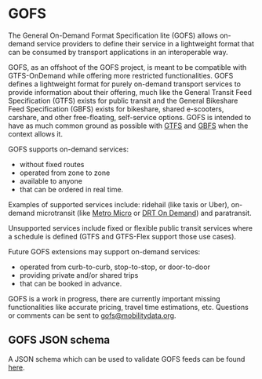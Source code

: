 # GOFS

The General On-Demand Format Specification lite (GOFS) allows on-demand service providers to define their service in a lightweight format that can be consumed by transport applications in an interoperable way.

GOFS, as an offshoot of the GOFS project, is meant to be compatible with GTFS-OnDemand while offering more restricted functionalities. GOFS defines a lightweight format for purely on-demand transport services to provide information about their offering, much like the General Transit Feed Specification (GTFS) exists for public transit and the General Bikeshare Feed Specification (GBFS) exists for bikeshare, shared e-scooters, carshare, and other free-floating, self-service options.  GOFS is intended to have as much common ground as possible with [GTFS](https://github.com/google/transit/) and [GBFS](https://github.com/NABSA/gbfs) when the context allows it. 

GOFS supports on-demand services:
- without fixed routes
- operated from zone to zone
- available to anyone 
- that can be ordered in real time.

Examples of supported services include: ridehail (like taxis or Uber), on-demand microtransit (like [Metro Micro](https://micro.metro.net) or [DRT On Demand](https://www.durhamregiontransit.com/en/travelling-with-us/planning-your-travel.aspx#On%20Demand)) and paratransit. 

Unsupported services include fixed or flexible public transit services where a schedule is defined (GTFS and GTFS-Flex support those use cases).

Future GOFS extensions may support on-demand services:
- operated from curb-to-curb, stop-to-stop, or door-to-door
- providing private and/or shared trips
- that can be booked in advance.

GOFS is a work in progress, there are currently important missing functionalities like accurate pricing, travel time estimations, etc. Questions or comments can be sent to [gofs@mobilitydata.org](mailto:gofs@mobilitydata.org).

## GOFS JSON schema
A JSON schema which can be used to validate GOFS feeds can be found [here](schema/).
